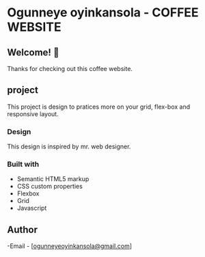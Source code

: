 # Ogunneye oyinkansola - COFFEE WEBSITE

## Welcome! 👋
Thanks for checking out this coffee website.

## project
This project is design to pratices more on your grid, flex-box and responsive layout.

### Design
This design is inspired by mr. web designer.

### Built with

- Semantic HTML5 markup
- CSS custom properties
- Flexbox
- Grid
- Javascript

## Author
-Email - [ogunneyeoyinkansola@gmail.com]